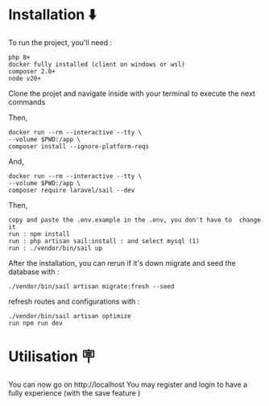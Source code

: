 # Installation ⬇️
To run the project, you'll need :

    php 8+
    docker fully installed (client on windows or wsl)
    composer 2.0+
    node v20+

Clone the projet and navigate inside with your terminal to execute the next commands

Then,

    docker run --rm --interactive --tty \
    --volume $PWD:/app \
    composer install --ignore-platform-reqs
And,

    docker run --rm --interactive --tty \
    --volume $PWD:/app \
    composer require laravel/sail --dev

Then,

    copy and paste the .env.example in the .env, you don't have to  change it
    run : npm install
    run : php artisan sail:install : and select mysql (1)
    run : ./vendor/bin/sail up
After the installation, you can rerun if it's down
migrate and seed the database with :
    
    ./vendor/bin/sail artisan migrate:fresh --seed

refresh routes and configurations with :

    ./vendor/bin/sail artisan optimize
    run npm run dev


# Utilisation 🪧

You can now go on http://localhost
You may register and login to have a fully experience (with the save feature )
